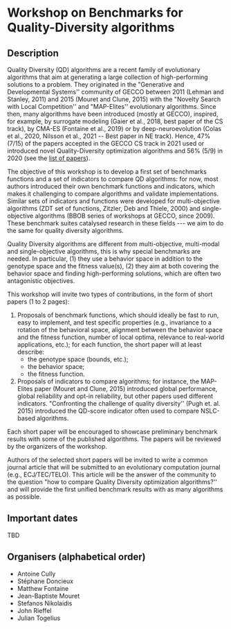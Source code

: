 # Workshop on Benchmarks for Quality-Diversity algorithms
## Description

Quality Diversity (QD) algorithms are a recent family of evolutionary algorithms that aim at generating a large collection of high-performing solutions to a problem. They originated in the "Generative and Developmental Systems'' community of GECCO between 2011 (Lehman and Stanley, 2011) and 2015 (Mouret and Clune, 2015) with the "Novelty Search with Local Competition'' and "MAP-Elites'' evolutionary algorithms. Since then, many algorithms have been introduced (mostly at GECCO), inspired, for example, by surrogate modeling (Gaier et al., 2018, best paper of the CS track), by CMA-ES (Fontaine et al., 2019) or by deep-neuroevolution (Colas et al., 2020, Nilsson et al., 2021 -- Best paper in NE track). Hence, 47% (7/15) of the papers accepted in the GECCO CS track in 2021 used or introduced novel Quality-Diversity optimization algorithms and 56% (5/9) in 2020 (see the [list of papers](https://quality-diversity.github.io)).

The objective of this workshop is to develop a first set of benchmarks functions and a set of indicators to compare QD algorithms: for now, most authors introduced their own benchmark functions and indicators, which makes it challenging to compare algorithms and validate implementations. Similar sets of indicators and functions were developed for multi-objective algorithms (ZDT set of functions, Zitzler, Deb and Thiele, 2000) and single-objective algorithms (BBOB series of workshops at GECCO, since 2009). These benchmark suites catalysed research in these fields --- we aim to do the same for quality diversity algorithms. 

Quality Diversity algorithms are different from multi-objective, multi-modal and single-objective algorithms, this is why special benchmarks are needed. In particular, (1) they use a behavior space in addition to the genotype space and the fitness value(s), (2) they aim at both covering the behavior space and finding high-performing solutions, which are often two antagonistic objectives.

This workshop will invite two types of contributions, in the form of short papers (1 to 2 pages):

1. Proposals of benchmark functions, which should ideally be fast to run, easy to implement, and test specific properties (e.g., invariance to a rotation of the behavioral space, alignment between the behavior space and the fitness function, number of local optima, relevance to real-world applications, etc.); for each function, the short paper will at least describe:
	- the genotype space (bounds, etc.);
	- the behavior space;
	- the fitness function.
2. Proposals of indicators to compare algorithms; for instance, the MAP-Elites paper (Mouret and Clune, 2015) introduced global performance, global reliability and opt-in reliability, but other papers used different indicators. "Confronting the challenge of quality diversity'' (Pugh et. al. 2015) introduced the QD-score indicator often used to compare NSLC-based algorithms. 


Each short paper will be encouraged to showcase preliminary benchmark results with some of the published algorithms. The papers will be reviewed by the organizers of the workshop.

Authors of the selected short papers will be invited to write a common journal article that will be submitted to an evolutionary computation journal (e.g., ECJ/TEC/TELO). This article will be the answer of the community to the question "how to compare Quality Diversity optimization algorithms?'' and will provide the first unified benchmark results with as many algorithms as possible.

## Important dates
TBD

## Organisers (alphabetical order)
- Antoine Cully
- Stéphane Doncieux
- Matthew Fontaine
- Jean-Baptiste Mouret
- Stefanos Nikolaidis
- John Rieffel
- Julian Togelius
